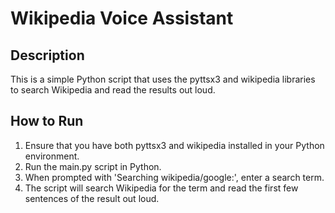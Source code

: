 # Wikipedia Voice Assistant

## Description

This is a simple Python script that uses the pyttsx3 and wikipedia libraries to search Wikipedia and read the results out loud.

## How to Run

1. Ensure that you have both pyttsx3 and wikipedia installed in your Python environment.
2. Run the main.py script in Python.
3. When prompted with 'Searching wikipedia/google:', enter a search term.
4. The script will search Wikipedia for the term and read the first few sentences of the result out loud.

